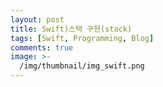 ```yaml
---
layout: post
title: Swift)스택 구현(stack)
tags: [Swift, Programming, Blog]
comments: true
image: >-
  /img/thumbnail/img_swift.png
---
```


<script src="https://gist.github.com/bugkingK/430425cbaae01f75859e287fd3594ec8.js"></script>
